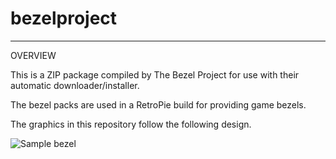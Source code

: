 # bezelproject

-------
OVERVIEW

This is a ZIP package compiled by The Bezel Project for use with their automatic downloader/installer.

The bezel packs are used in a RetroPie build for providing game bezels.

The graphics in this repository follow the following design.

![Sample bezel](https://github.com/thebezelproject/bezelproject-SG-1000/blob/master/retroarch/overlay/GameBezels/SG-1000/Bank%20Panic%20(Japan).png?raw=true)

